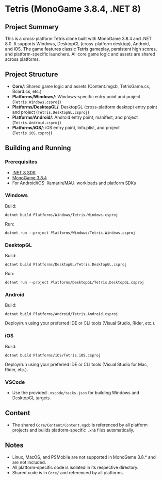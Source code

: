 
# Tetris (MonoGame 3.8.4, .NET 8)

## Project Summary
This is a cross-platform Tetris clone built with MonoGame 3.8.4 and .NET 8.0. It supports Windows, DesktopGL (cross-platform desktop), Android, and iOS. The game features classic Tetris gameplay, persistent high scores, and platform-specific launchers. All core game logic and assets are shared across platforms.


## Project Structure
- **Core/**: Shared game logic and assets (Content.mgcb, TetrisGame.cs, Board.cs, etc.)
- **Platforms/Windows/**: Windows-specific entry point and project (`Tetris.Windows.csproj`)
- **Platforms/DesktopGL/**: DesktopGL (cross-platform desktop) entry point and project (`Tetris.DesktopGL.csproj`)
- **Platforms/Android/**: Android entry point, manifest, and project (`Tetris.Android.csproj`)
- **Platforms/iOS/**: iOS entry point, Info.plist, and project (`Tetris.iOS.csproj`)


## Building and Running

### Prerequisites
- [.NET 8 SDK](https://dotnet.microsoft.com/download)
- [MonoGame 3.8.4](https://www.monogame.net/downloads/)
- For Android/iOS: Xamarin/MAUI workloads and platform SDKs


### Windows
Build:
```
dotnet build Platforms/Windows/Tetris.Windows.csproj
```
Run:
```
dotnet run --project Platforms/Windows/Tetris.Windows.csproj
```

### DesktopGL
Build:
```
dotnet build Platforms/DesktopGL/Tetris.DesktopGL.csproj
```
Run:
```
dotnet run --project Platforms/DesktopGL/Tetris.DesktopGL.csproj
```

### Android
Build:
```
dotnet build Platforms/Android/Tetris.Android.csproj
```
Deploy/run using your preferred IDE or CLI tools (Visual Studio, Rider, etc.).

### iOS
Build:
```
dotnet build Platforms/iOS/Tetris.iOS.csproj
```
Deploy/run using your preferred IDE or CLI tools (Visual Studio for Mac, Rider, etc.).

### VSCode
- Use the provided `.vscode/tasks.json` for building Windows and DesktopGL targets.


## Content
- The shared `Core/Content/Content.mgcb` is referenced by all platform projects and builds platform-specific `.xnb` files automatically.


## Notes
- Linux, MacOS, and PSMobile are not supported in MonoGame 3.8.* and are not included.
- All platform-specific code is isolated in its respective directory.
- Shared code is in `Core/` and referenced by all platforms.
